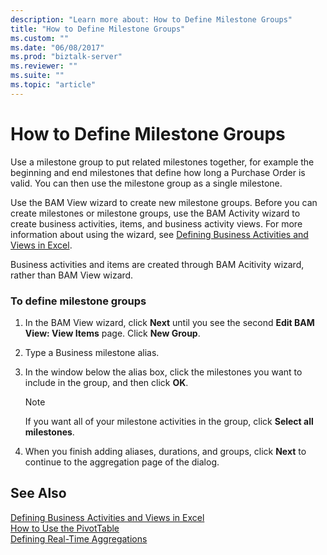 ```yaml
---
description: "Learn more about: How to Define Milestone Groups"
title: "How to Define Milestone Groups"
ms.custom: ""
ms.date: "06/08/2017"
ms.prod: "biztalk-server"
ms.reviewer: ""
ms.suite: ""
ms.topic: "article"
---
```

# How to Define Milestone Groups
Use a milestone group to put related milestones together, for example the beginning and end milestones that define how long a Purchase Order is valid. You can then use the milestone group as a single milestone.  
  
 Use the BAM View wizard to create new milestone groups. Before you can create milestones or milestone groups, use the BAM Activity wizard to create business activities, items, and business activity views. For more information about using the wizard, see [Defining Business Activities and Views in Excel](../core/defining-business-activities-and-views-in-excel.md).  
  
 Business activities and items are created through BAM Acitivity wizard, rather than BAM View wizard.  
  
### To define milestone groups  
  
1.  In the BAM View wizard, click **Next** until you see the second **Edit BAM View: View Items** page. Click **New Group**.  
  
2.  Type a Business milestone alias.  
  
3.  In the window below the alias box, click the milestones you want to include in the group, and then click **OK**.  
  
    > [!NOTE]
    >  If you want all of your milestone activities in the group, click **Select all milestones**.  
  
4.  When you finish adding aliases, durations, and groups, click **Next** to continue to the aggregation page of the dialog.  
  
## See Also  
 [Defining Business Activities and Views in Excel](../core/defining-business-activities-and-views-in-excel.md)   
 [How to Use the PivotTable](../core/how-to-use-the-pivottable.md)   
 [Defining Real-Time Aggregations](../core/defining-real-time-aggregations.md)

